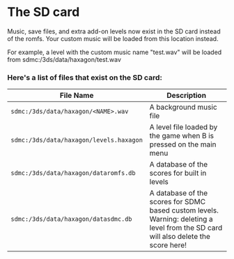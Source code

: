 # The SD card

Music, save files, and extra add-on levels now exist in the SD card instead of the romfs. Your custom music will be loaded from this location instead.

For example, a level with the custom music name "test.wav" will be loaded from sdmc:/3ds/data/haxagon/test.wav

### Here's a list of files that exist on the SD card:

| File Name | Description |
|-----------|-------------|
|`sdmc:/3ds/data/haxagon/<NAME>.wav`     | A background music file |
|`sdmc:/3ds/data/haxagon/levels.haxagon` | A level file loaded by the game when B is pressed  on the  main menu |
|`sdmc:/3ds/data/haxagon/dataromfs.db`   | A database of the scores for built in levels |
|`sdmc:/3ds/data/haxagon/datasdmc.db`    | A database of the scores for SDMC based custom levels.<br>Warning: deleting a level from the SD card will also delete the score here! |
